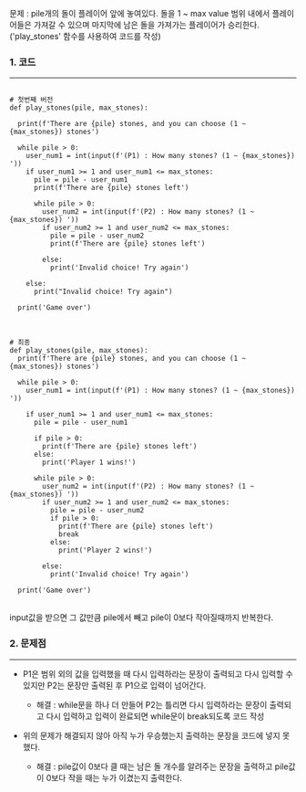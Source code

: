 문제 : pile개의 돌이 플레이어 앞에 놓여있다. 돌을 1 ~ max value 범위 내에서 플레이어들은 가져갈 수 있으며 마지막에 남은 돌을 가져가는 플레이어가 승리한다.   
('play_stones' 함수를 사용하여 코드를 작성)

### 1. 코드
***
<pre>
<code>
# 첫번째 버전
def play_stones(pile, max_stones):

  print(f'There are {pile} stones, and you can choose (1 ~ {max_stones}) stones')
  
  while pile > 0:
    user_num1 = int(input(f'(P1) : How many stones? (1 ~ {max_stones}) '))
    if user_num1 >= 1 and user_num1 <= max_stones:
      pile = pile - user_num1
      print(f'There are {pile} stones left')
      
      while pile > 0:
        user_num2 = int(input(f'(P2) : How many stones? (1 ~ {max_stones}) '))
        if user_num2 >= 1 and user_num2 <= max_stones:
          pile = pile - user_num2
          print(f'There are {pile} stones left')
          
        else:
          print('Invalid choice! Try again')
          
    else:
      print("Invalid choice! Try again")
      
  print('Game over')
</code>
</pre>

<pre>
<code>
# 최종
def play_stones(pile, max_stones):
  print(f'There are {pile} stones, and you can choose (1 ~ {max_stones}) stones')
  
  while pile > 0:
    user_num1 = int(input(f'(P1) : How many stones? (1 ~ {max_stones}) '))
    
    if user_num1 >= 1 and user_num1 <= max_stones:
      pile = pile - user_num1
      
      if pile > 0:
        print(f'There are {pile} stones left')
      else:
        print('Player 1 wins!')
      
      while pile > 0:
        user_num2 = int(input(f'(P2) : How many stones? (1 ~ {max_stones}) '))
        if user_num2 >= 1 and user_num2 <= max_stones:
          pile = pile - user_num2
          if pile > 0:
            print(f'There are {pile} stones left')
            break
          else:
            print('Player 2 wins!')
            
        else:
          print('Invalid choice! Try again')
          
  print('Game over')
</code>
</pre>

input값을 받으면 그 값만큼 pile에서 빼고 pile이 0보다 작아질때까지 반복한다.   

### 2. 문제점
***
- P1은 범위 외의 값을 입력했을 때 다시 입력하라는 문장이 출력되고 다시 입력할 수 있지만 P2는 문장만 출력된 후 P1으로 입력이 넘어간다.
  - 해결 : while문을 하나 더 만들어 P2는 틀리면 다시 입력하라는 문장이 출력되고 다시 입력하고 입력이 완료되면 while문이 break되도록 코드 작성
  
- 위의 문제가 해결되지 않아 아직 누가 우승했는지 출력하는 문장을 코드에 넣지 못했다.
  - 해결 : pile값이 0보다 클 때는 남은 돌 개수를 알려주는 문장을 출력하고 pile값이 0보다 작을 때는 누가 이겼는지 출력한다.
